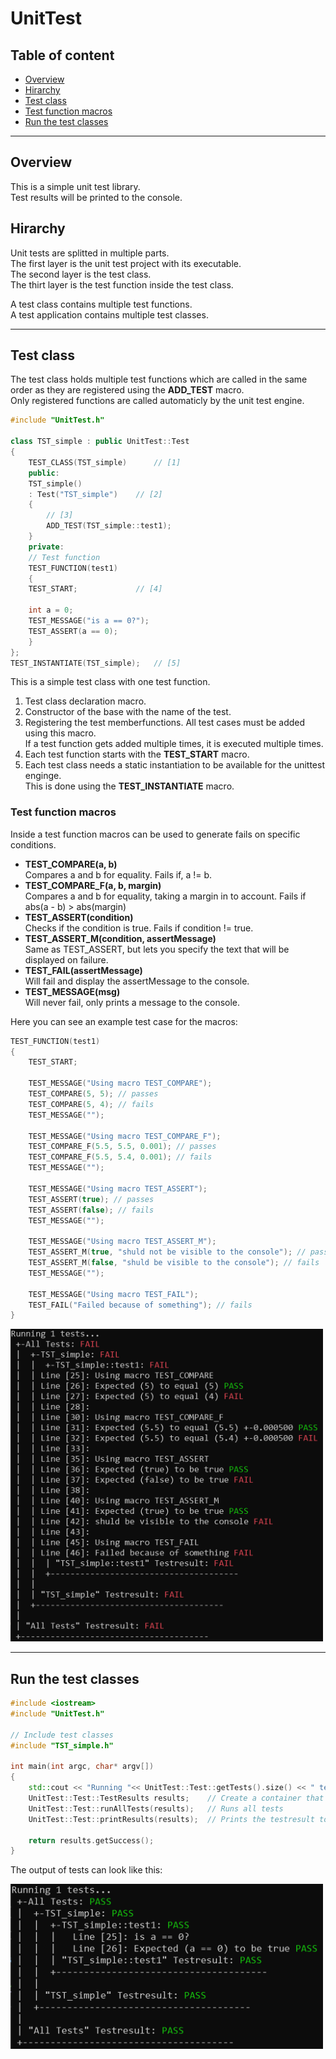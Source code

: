 # UnitTest
## Table of content
- [Overview](#overview)
- [Hirarchy](#hirarchy)
- [Test class](#test-class)
- [Test function macros](#test-function-macros)
- [Run the test classes ](#run-the-test-classes)
--------------
## Overview
This is a simple unit test library.<br>
Test results will be printed to the console.<br>
## Hirarchy
Unit tests are splitted in multiple parts.<br>
The first layer is the unit test project with its executable.<br>
The second layer is the test class.<br>
The thirt layer is the test function inside the test class.<br>

A test class contains multiple test functions.<br>
A test application contains multiple test classes.<br>

-------
## Test class
The test class holds multiple test functions which are called in the same order as they are registered using the **ADD_TEST** macro.<br>
Only registered functions are called automaticly by the unit test engine.
``` c++
#include "UnitTest.h"

class TST_simple : public UnitTest::Test
{
    TEST_CLASS(TST_simple)      // [1]
    public:
    TST_simple()
	: Test("TST_simple")    // [2]
    {
        // [3]
        ADD_TEST(TST_simple::test1);
    }
    private:
    // Test function
    TEST_FUNCTION(test1)
    {
	TEST_START;             // [4]

	int a = 0;
	TEST_MESSAGE("is a == 0?");
	TEST_ASSERT(a == 0);
    }
};
TEST_INSTANTIATE(TST_simple);   // [5]
```
This is a simple test class with one test function.<br>
1. Test class declaration macro.<br>
2. Constructor of the base with the name of the test.<br>
3. Registering the test memberfunctions. All test cases must be added using this macro.<br>
    If a test function gets added multiple times, it is executed multiple times.<br>
4. Each test function starts with the **TEST_START** macro.<br>
5. Each test class needs a static instantiation to be available for the unittest enginge.<br>
    This is done using the **TEST_INSTANTIATE** macro.<br>


    
### Test function macros
Inside a test function macros can be used to generate fails on specific conditions.
- **TEST_COMPARE(a, b)**<br>
Compares a and b for equality. Fails if, a != b.
- **TEST_COMPARE_F(a, b, margin)**<br>
Compares a and b for equality, taking a margin in to account.
Fails if abs(a - b) > abs(margin)
- **TEST_ASSERT(condition)**<br>
Checks if the condition is true. Fails if condition != true.
- **TEST_ASSERT_M(condition, assertMessage)**<br>
Same as TEST_ASSERT, but lets you specify the text that will be displayed on failure.
- **TEST_FAIL(assertMessage)**<br>
Will fail and display the assertMessage to the console.
- **TEST_MESSAGE(msg)**<br>
Will never fail, only prints a message to the console.

Here you can see an example test case for the macros:
``` c++
TEST_FUNCTION(test1)
{
    TEST_START;

    TEST_MESSAGE("Using macro TEST_COMPARE");
    TEST_COMPARE(5, 5); // passes
    TEST_COMPARE(5, 4); // fails
    TEST_MESSAGE("");

    TEST_MESSAGE("Using macro TEST_COMPARE_F");
    TEST_COMPARE_F(5.5, 5.5, 0.001); // passes
    TEST_COMPARE_F(5.5, 5.4, 0.001); // fails
    TEST_MESSAGE("");

    TEST_MESSAGE("Using macro TEST_ASSERT");
    TEST_ASSERT(true); // passes
    TEST_ASSERT(false); // fails
    TEST_MESSAGE("");

    TEST_MESSAGE("Using macro TEST_ASSERT_M");
    TEST_ASSERT_M(true, "shuld not be visible to the console"); // passes
    TEST_ASSERT_M(false, "shuld be visible to the console"); // fails
    TEST_MESSAGE("");

    TEST_MESSAGE("Using macro TEST_FAIL");
    TEST_FAIL("Failed because of something"); // fails		
}
```

<img src="documentation/output2.png" alt="Overview" width="500"/>


-------
## Run the test classes 
``` c++
#include <iostream>
#include "UnitTest.h"

// Include test classes
#include "TST_simple.h"

int main(int argc, char* argv[])
{
    std::cout << "Running "<< UnitTest::Test::getTests().size() << " tests...\n";
    UnitTest::Test::TestResults results;    // Create a container that holds the test results
    UnitTest::Test::runAllTests(results);   // Runs all tests
    UnitTest::Test::printResults(results);  // Prints the testresult to the console

    return results.getSuccess();
}
```
The output of tests can look like this:

<img src="documentation/output.png" alt="Overview" width="500"/>


